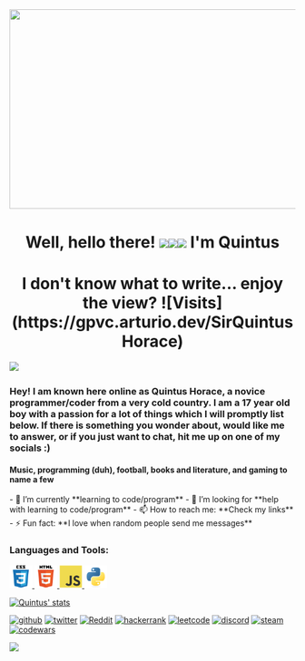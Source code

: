 <div align="center">
  <img src="https://c.tenor.com/RD_Ajk295VcAAAAd/chill.gif" width="640" height="352"/>
</div>

<h1 align="center">Well, hello there! <img src="https://static-cdn.jtvnw.net/emoticons/v2/880744/static/light/3.0"><img src="https://static-cdn.jtvnw.net/emoticons/v2/emotesv2_453537635a4748a2a826ad0d7b9769d2/static/light/3.0"><img src="https://static-cdn.jtvnw.net/emoticons/v2/880743/static/light/3.0"> I'm Quintus</h1>
<h1 align="center">I don't know what to write... enjoy the view?
![Visits](https://gpvc.arturio.dev/SirQuintusHorace)</h1>


![](https://pbs.twimg.com/profile_banners/1548342974991323137/1657995273/1500x500)

### Hey! I am known here online as Quintus Horace, a novice programmer/coder from a very cold country. I am a 17 year old boy with a passion for a lot of things which I will promptly list below. If there is something you wonder about, would like me to answer, or if you just want to chat, hit me up on one of my socials :)
#### Music, programming (duh), football, books and literature, and gaming to name a few

<p align="left"> - 🌱 I’m currently **learning to code/program**
- 🤔 I’m looking for **help with learning to code/program** 
- 📫 How to reach me: **Check my links**
- ⚡ Fun fact: **I love when random people send me messages**</p>
<h3 align="left">Languages and Tools:</h3>
<p align="left"> <a href="https://www.w3schools.com/css/" target="_blank" rel="noreferrer"> <img src="https://raw.githubusercontent.com/devicons/devicon/master/icons/css3/css3-original-wordmark.svg" alt="css3" width="40" height="40"/> </a> <a href="https://www.w3.org/html/" target="_blank" rel="noreferrer"> <img src="https://raw.githubusercontent.com/devicons/devicon/master/icons/html5/html5-original-wordmark.svg" alt="html5" width="40" height="40"/> </a> <a href="https://developer.mozilla.org/en-US/docs/Web/JavaScript" target="_blank" rel="noreferrer"> <img src="https://raw.githubusercontent.com/devicons/devicon/master/icons/javascript/javascript-original.svg" alt="javascript" width="40" height="40"/> </a> <a href="https://www.python.org" target="_blank" rel="noreferrer"> <img src="https://raw.githubusercontent.com/devicons/devicon/master/icons/python/python-original.svg" alt="python" width="40" height="40"/> </a> </p>

[![Quintus' stats](https://github-readme-stats.vercel.app/api?username=SirQuintusHorace&theme=tokyonight&show_icons=true)](https://github.com/anuraghazra/github-readme-stats)


[<img src='https://cdn.jsdelivr.net/npm/simple-icons@3.0.1/icons/github.svg' alt='github' height='40'>](https://github.com/SirQuintusHorace)  [<img src='https://cdn.jsdelivr.net/npm/simple-icons@3.0.1/icons/twitter.svg' alt='twitter' height='40'>](https://twitter.com/HoraceQuintus)  [<img src='https://cdn.jsdelivr.net/npm/simple-icons@3.0.1/icons/reddit.svg' alt='Reddit' height='40'>](https://www.reddit.com/user/SirQuintusHorace)  [<img src='https://cdn.jsdelivr.net/npm/simple-icons@3.0.1/icons/hackerrank.svg' alt='hackerrank' height='40'>](https://www.hackerrank.com/SirQuintusHorace)  [<img src='https://cdn.jsdelivr.net/npm/simple-icons@3.0.1/icons/leetcode.svg' alt='leetcode' height='40'>](https://leetcode.com/SirQuintusHorace/)  [<img src='https://cdn.jsdelivr.net/npm/simple-icons@3.0.1/icons/discord.svg' alt='discord' height='40'>](https://discordapp.com/users/997886138519912468)  [<img src='https://cdn.jsdelivr.net/npm/simple-icons@3.0.1/icons/steam.svg' alt='steam' height='40'>](https://steamcommunity.com/id/MrPickleBean/)  [<img src='https://cdn.jsdelivr.net/npm/simple-icons@3.0.1/icons/codewars.svg' alt='codewars' height='40'>](https://www.codewars.com/users/SirQuintusHorace)  

![](https://i.pinimg.com/originals/de/4f/5d/de4f5d547a599bd6680c4a1dd1ba4843.jpg)
